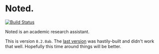 # Noted.

[![Build Status](https://travis-ci.org/noted/noted.png?branch=master)](https://travis-ci.org/noted/noted)

Noted is an academic research assistant.

This is version `0.2.0ab`. The [last version](https://github.com/noted/noted/tree/old) was hastily-built and didn't work that well. Hopefully this time around things will be better.
